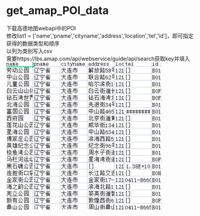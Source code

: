 # get_amap_POI_data
下载高德地图webapi中的POI<br>
修改list1 = ['name','pname','cityname','address','location','tel','id']，即可指定获得的数据类型和顺序<br>
以列为类别写入csv<br>
需要https://lbs.amap.com/api/webservice/guide/api/search获取key并填入
![image](1.png)
